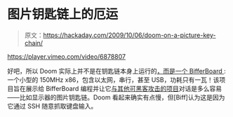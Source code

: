 # 图片钥匙链上的厄运

> 原文：<https://hackaday.com/2009/10/06/doom-on-a-picture-key-chain/>

<https://player.vimeo.com/video/6878807>

</div> <p style="margin-bottom:0;">好吧，所以 Doom 实际上并不是在钥匙链本身上运行的<a href="http://www.noshbar.co.cc/biff/biffdoom.html" target="_blank">，而是一个</a><a href="http://bifferos.bizhat.com/" target="_blank"> BifferBoard </a>:一个小型的 150MHz x86，包含以太网，串行，甚至 USB，功耗只有一瓦！该项目旨在展示给 BifferBoard 编程并让它<a href="http://www.noshbar.co.cc/biff/" target="_blank">与其他可黑客攻击的项目</a>对话是多么容易——比如显示器的图片钥匙链。Doom 看起来确实有点慢，但[Biff]认为这是因为它通过 SSH 随意抓取键盘输入。</p> </body> </html>